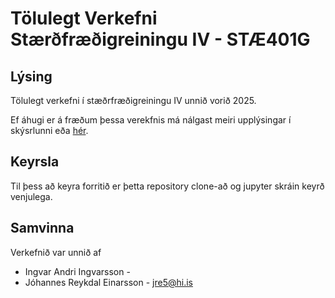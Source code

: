 # Tölulegt Verkefni Stærðfræðigreiningu IV - STÆ401G

## Lýsing

Tölulegt verkefni í stæðrfræðigreiningu IV unnið vorið 2025.

Ef áhugi er á fræðum þessa verekfnis má nálgast meiri upplýsingar í skýsrlunni eða <a href='https://edbook.hi.is/stae401g/index.html'>hér</a>.

## Keyrsla

Til þess að keyra forritið er þetta repository clone-að og jupyter skráin keyrð venjulega.

## Samvinna

Verkefnið var unnið af

- Ingvar Andri Ingvarsson - 
- Jóhannes Reykdal Einarsson - jre5@hi.is
